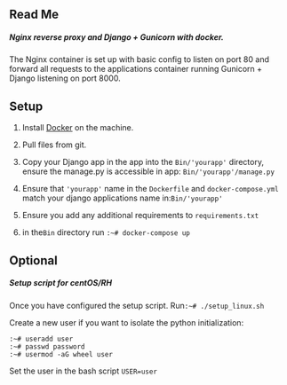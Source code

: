 ## Read Me


##### Nginx reverse proxy and Django + Gunicorn with docker.

The Nginx container is set up with basic config to listen on port 80 and forward all requests to the applications container running Gunicorn + Django listening on port 8000.

## Setup 
1. Install 
[Docker](https://docs.docker.com/install/) on the machine.

2. Pull files from git.

3. Copy your Django app in the app into the `Bin/'yourapp'` directory, ensure the manage.py is accessible in app: `Bin/'yourapp'/manage.py`

4. Ensure that `'yourapp'` name in the `Dockerfile` and `docker-compose.yml`  match your django applications name in:`Bin/'yourapp'`

5. Ensure you add any additional requirements to `requirements.txt`

6. in the`Bin` directory run ` :~# docker-compose up `


## Optional

##### Setup script for centOS/RH

Once you have configured the setup script.
Run`:~# ./setup_linux.sh`

Create a new user if you want to isolate the python initialization:

    :~# useradd user
    :~# passwd password
    :~# usermod -aG wheel user

Set the user in the bash script ` USER=user ` 
